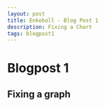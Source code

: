```yaml
---
layout: post
title: Enkeboll - Blog Post 1
description: Fixing a Chart
tags: blogpost1
---
```


# Blogpost 1
## Fixing a graph